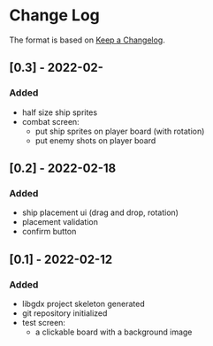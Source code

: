 
# Change Log
The format is based on [Keep a Changelog](http://keepachangelog.com/).

## [0.3] - 2022-02-
### Added
- half size ship sprites
- combat screen:
  - put ship sprites on player board (with rotation)
  - put enemy shots on player board


## [0.2] - 2022-02-18
### Added
- ship placement ui (drag and drop, rotation)
- placement validation
- confirm button


## [0.1] - 2022-02-12

### Added
- libgdx project skeleton generated
- git repository initialized
- test screen:
    - a clickable board with a background image
  
